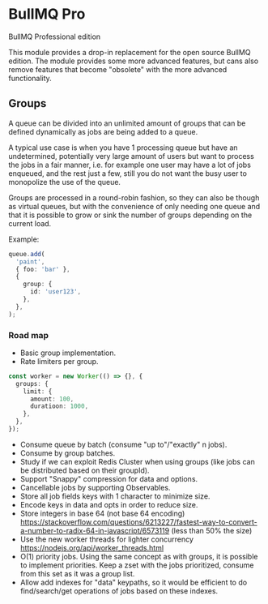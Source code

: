 # BullMQ Pro

BullMQ Professional edition

This module provides a drop-in replacement for the open source BullMQ edition. The module provides
some more advanced features, but cans also remove features that become "obsolete" with the more advanced
functionality.

## Groups

A queue can be divided into an unlimited amount of groups that can be defined dynamically as jobs are
being added to a queue.

A typical use case is when you have 1 processing queue but have an undetermined, potentially very large
amount of users but want to process the jobs in a fair manner, i.e. for example one user may have a lot of
jobs enqueued, and the rest just a few, still you do not want the busy user to monopolize the use of the queue.

Groups are processed in a round-robin fashion, so they can also be though as virtual queues, but with the
convenience of only needing one queue and that it is possible to grow or sink the number of groups depending
on the current load.

Example:

```ts
queue.add(
  'paint',
  { foo: 'bar' },
  {
    group: {
      id: 'user123',
    },
  },
);
```

### Road map

- Basic group implementation.
- Rate limiters per group.

```ts
const worker = new Worker(() => {}, {
  groups: {
    limit: {
      amount: 100,
      duratioon: 1000,
    },
  },
});
```

- Consume queue by batch (consume "up to"/"exactly" n jobs).
- Consume by group batches.
- Study if we can exploit Redis Cluster when using groups (like jobs can be distributed based on their groupId).
- Support "Snappy" compression for data and options.
- Cancellable jobs by supporting Observables.
- Store all job fields keys with 1 character to minimize size.
- Encode keys in data and opts in order to reduce size.
- Store integers in base 64 (not base 64 encoding) https://stackoverflow.com/questions/6213227/fastest-way-to-convert-a-number-to-radix-64-in-javascript/6573119 (less than 50% the size)
- Use the new worker threads for lighter concurrency https://nodejs.org/api/worker_threads.html
- O(1) priority jobs. Using the same concept as with groups, it is possible to implement priorities.
  Keep a zset with the jobs prioritized, consume from this set as it was a group list.
- Allow add indexes for "data" keypaths, so it would be efficient to do find/search/get operations of
  jobs based on these indexes.
